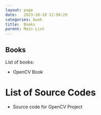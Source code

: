 ```yaml
---
layout: page
date:   2023-10-18 12:58:29
categories: book
title:  Books
parent: Main List
---
```



## Books
List of books:

- OpenCV Book


# List of Source Codes 

- Source code for OpenCV Project

